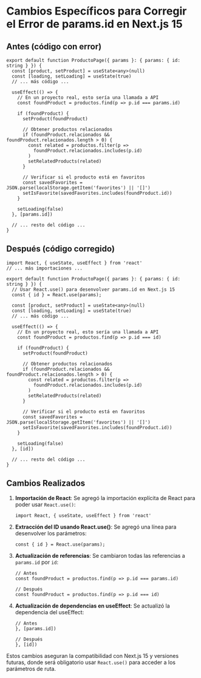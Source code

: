 # Cambios Específicos para Corregir el Error de params.id en Next.js 15

## Antes (código con error)

```tsx
export default function ProductoPage({ params }: { params: { id: string } }) {
  const [product, setProduct] = useState<any>(null)
  const [loading, setLoading] = useState(true)
  // ... más código ...

  useEffect(() => {
    // En un proyecto real, esto sería una llamada a API
    const foundProduct = productos.find(p => p.id === params.id)
    
    if (foundProduct) {
      setProduct(foundProduct)
      
      // Obtener productos relacionados
      if (foundProduct.relacionados && foundProduct.relacionados.length > 0) {
        const related = productos.filter(p => 
          foundProduct.relacionados.includes(p.id)
        )
        setRelatedProducts(related)
      }
      
      // Verificar si el producto está en favoritos
      const savedFavorites = JSON.parse(localStorage.getItem('favorites') || '[]')
      setIsFavorite(savedFavorites.includes(foundProduct.id))
    }
    
    setLoading(false)
  }, [params.id])

  // ... resto del código ...
}
```

## Después (código corregido)

```tsx
import React, { useState, useEffect } from 'react'
// ... más importaciones ...

export default function ProductoPage({ params }: { params: { id: string } }) {
  // Usar React.use() para desenvolver params.id en Next.js 15
  const { id } = React.use(params);
  
  const [product, setProduct] = useState<any>(null)
  const [loading, setLoading] = useState(true)
  // ... más código ...

  useEffect(() => {
    // En un proyecto real, esto sería una llamada a API
    const foundProduct = productos.find(p => p.id === id)
    
    if (foundProduct) {
      setProduct(foundProduct)
      
      // Obtener productos relacionados
      if (foundProduct.relacionados && foundProduct.relacionados.length > 0) {
        const related = productos.filter(p => 
          foundProduct.relacionados.includes(p.id)
        )
        setRelatedProducts(related)
      }
      
      // Verificar si el producto está en favoritos
      const savedFavorites = JSON.parse(localStorage.getItem('favorites') || '[]')
      setIsFavorite(savedFavorites.includes(foundProduct.id))
    }
    
    setLoading(false)
  }, [id])

  // ... resto del código ...
}
```

## Cambios Realizados

1. **Importación de React**: Se agregó la importación explícita de React para poder usar `React.use()`:
   ```tsx
   import React, { useState, useEffect } from 'react'
   ```

2. **Extracción del ID usando React.use()**: Se agregó una línea para desenvolver los parámetros:
   ```tsx
   const { id } = React.use(params);
   ```

3. **Actualización de referencias**: Se cambiaron todas las referencias a `params.id` por `id`:
   ```tsx
   // Antes
   const foundProduct = productos.find(p => p.id === params.id)
   
   // Después
   const foundProduct = productos.find(p => p.id === id)
   ```

4. **Actualización de dependencias en useEffect**: Se actualizó la dependencia del useEffect:
   ```tsx
   // Antes
   }, [params.id])
   
   // Después
   }, [id])
   ```

Estos cambios aseguran la compatibilidad con Next.js 15 y versiones futuras, donde será obligatorio usar `React.use()` para acceder a los parámetros de ruta.

